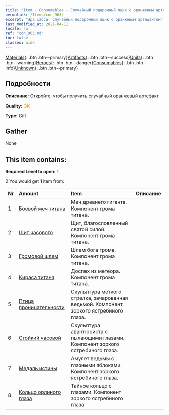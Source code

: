 ```yaml
---
title: "Item - Consumables - Случайный подарочный ящик с оранжевым артефактом"
permalink: /Items/con_963/
excerpt: "Эра хаоса  Случайный подарочный ящик с оранжевым артефактом"
last_modified_at: 2021-04-11
locale: ru
ref: "con_963.md"
toc: false
classes: wide
---
```

 [Materials](/ru/Items/){: .btn .btn--primary}[Artifacts](/ru/Items/Artifacts/){: .btn .btn--success}[Units](/ru/Items/Units/){: .btn .btn--warning}[Heroes](/ru/Items/Heroes/){: .btn .btn--danger}[Consumables](/ru/Items/Consumables/){: .btn .btn--info}[Unknown](/ru/Items/Unknown/){: .btn .btn--primary}

## Подробности
 **Описание:** Откройте, чтобы получить случайный оранжевый артефакт.

 **Quality:** <span style="color: #FF8C00">OK</span>

 **Type:** Gift

## Gather

  None

## This item contains:

 **Required Level to open:** 1

 2 You would get **1** item  from:

  | Nr | Amount |     Item    | Описание |
  |:---|:-------|:------------|:-----------:|
  | 1 | [Боевой меч титана](/ru/Items/art_156/) | Меч древнего гиганта. Компонент грома титана. | 
  | 2 | [Щит часового](/ru/Items/art_157/) | Щит, благословленный святой силой. Компонент грома титана. | 
  | 3 | [Громовой шлем](/ru/Items/art_158/) | Шлем бога грома. Компонент грома титана. | 
  | 4 | [Кираса титана](/ru/Items/art_159/) | Доспех из метеора. Компонент грома титана. | 
  | 5 | [Птица проницательности](/ru/Items/art_132/) | Скульптура меткого стрелка, зачарованная ведьмой. Компонент зоркого ястребиного глаза. | 
  | 6 | [Стойкий часовой](/ru/Items/art_133/) | Скульптура авантюриста с пылающими глазами. Компонент зоркого ястребиного глаза. | 
  | 7 | [Медаль истины](/ru/Items/art_134/) | Амулет ведьмы с глазными яблоками. Компонент зоркого ястребиного глаза. | 
  | 8 | [Кольцо орлиного глаза](/ru/Items/art_135/) | Тайное кольцо с глазами. Компонент зоркого ястребиного глаза | 
